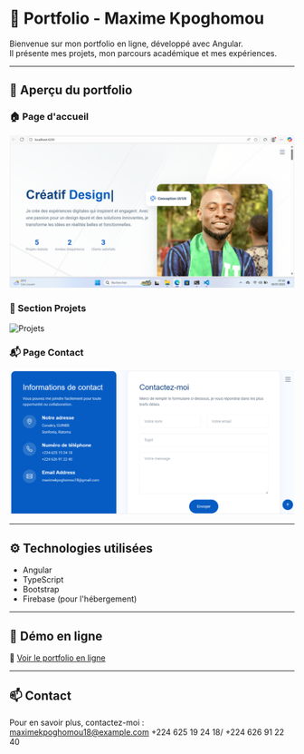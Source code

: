 # 💼 Portfolio - Maxime Kpoghomou

Bienvenue sur mon portfolio en ligne, développé avec Angular.  
Il présente mes projets, mon parcours académique et mes expériences.

---

## 📸 Aperçu du portfolio

### 🏠 Page d'accueil
![Accueil](screenshots/accueil.png)

### 📂 Section Projets
![Projets](screenshots/projets.png)

### 📬 Page Contact
![Contact](screenshots/contact.png)

---

## ⚙️ Technologies utilisées

- Angular
- TypeScript
- Bootstrap
- Firebase (pour l'hébergement)

---

## 🚀 Démo en ligne

🔗 [Voir le portfolio en ligne](https://magoe-176b4.web.app/)

---

## 📫 Contact

Pour en savoir plus, contactez-moi :  
maximekpoghomou18@example.com
+224 625 19 24 18/ +224 626 91 22 40
